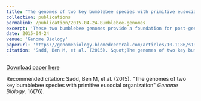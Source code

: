 ```yaml
---
title: "The genomes of two key bumblebee species with primitive eusocial organization"
collection: publications
permalink: /publication/2015-04-24-Bumblebee-genomes
excerpt: 'These two bumblebee genomes provide a foundation for post-genomic research on these key pollinators and insect societies. Overall, gene repertoires suggest that the route to advanced eusociality in bees was mediated by many small changes in many genes and processes, and not by notable expansion or depauperation.'
date: 2015-04-24
venue: 'Genome Biology'
paperurl: 'https://genomebiology.biomedcentral.com/articles/10.1186/s13059-015-0623-3'
citation: 'Sadd, Ben M, et al. (2015). &quot;The genomes of two key bumblebee species with primitive eusocial organization.&quot; <i>Genome Biology</i>. 16(76).'
---
```



[Download paper here](http://academicpages.github.io/files/Saddetal2015.pdf)

Recommended citation: Sadd, Ben M, et al. (2015). "The genomes of two key bumblebee species with primitive eusocial organization" <i>Genome Biology</i>. 16(76).
